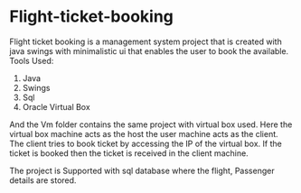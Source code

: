 # Flight-ticket-booking
Flight ticket booking is a management system project that is created with java swings with minimalistic ui that enables the user to book the available.
Tools Used:
1. Java
2. Swings
3. Sql
4. Oracle Virtual Box


And the Vm folder contains the same project with virtual box used. Here the virtual box machine acts as the host the user machine acts as the client.
The client tries to book ticket by accessing the IP of the virtual box. If the ticket is booked then the ticket is received in the client machine.

The project is Supported with sql database where the flight, Passenger details are stored.
